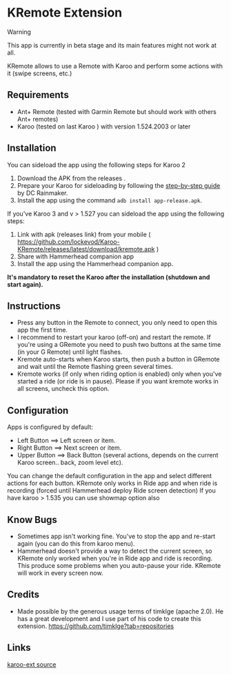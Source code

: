 # KRemote  Extension

> [!WARNING]  
> This app is currently in beta stage and its main features might not work at all.


KRemote allows to use a Remote with Karoo and perform some actions with it (swipe screens, etc.)

## Requirements
- Ant+ Remote (tested with Garmin Remote but should work with others Ant+ remotes)
- Karoo (tested on last Karoo ) with version 1.524.2003 or later

## Installation

You can sideload the app using the following steps for Karoo 2

1. Download the APK from the releases .
2. Prepare your Karoo for sideloading by following the [step-by-step guide](https://www.dcrainmaker.com/2021/02/how-to-sideload-android-apps-on-your-hammerhead-karoo-1-karoo-2.html) by DC Rainmaker.
3. Install the app using the command `adb install app-release.apk`.


If you've Karoo 3 and v > 1.527 you can sideload the app using the following steps:

1. Link with apk (releases link) from your mobile ( https://github.com/lockevod/Karoo-KRemote/releases/latest/download/kremote.apk )
2. Share with Hammerhead companion app
3. Install the app using the Hammerhead companion app.

**It's mandatory to reset the Karoo after the installation (shutdown and start again).**

## Instructions

- Press any button in the Remote to connect, you only need to open this app the first time.
- I recommend to restart your karoo (off-on) and restart the remote. If you're using a GRemote you need to push two buttons at the same time (in your G Remote) until light flashes.
- Kremote auto-starts when Karoo starts, then push a button in GRemote and wait until the Remote flashing green several times.
- Kremote works (if only when riding option is enabled) only when you've started a ride (or ride is in pause). Please if you want kremote works in all screens, uncheck this option.

## Configuration
Apps is configured by default:

- Left Button ==> Left screen or item.
- Right Button ==> Next screen or item. 
- Upper Button ==> Back Button (several actions, depends on the current Karoo screen.. back, zoom level etc).

You can change the default configuration in the app and select different actions for each button. KRemote only works in Ride app and when ride is recording (forced until Hammerhead deploy Ride screen detection)
If you have karoo > 1.535 you can use showmap option also

## Know Bugs
- Sometimes app isn't working fine. You've to stop the app and re-start again (you can do this from karoo menu).
- Hammerhead doesn't provide a way to detect the current screen, so KRemote only worked when you're in Ride app and ride is recording. This produce some problems when you auto-pause your ride.
KRemote will work in every screen now.
## Credits

- Made possible by the generous usage terms of timklge (apache 2.0). He has a great development and I use part of his code to create this extension.
  https://github.com/timklge?tab=repositories

## Links

[karoo-ext source](https://github.com/hammerheadnav/karoo-ext)
